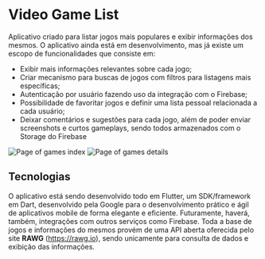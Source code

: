 # Video Game List
Aplicativo criado para listar jogos mais populares e exibir informações dos mesmos. O aplicativo ainda está em desenvolvimento, mas já existe um escopo de funcionalidades que consiste em:
- Exibir mais informações relevantes sobre cada jogo;
- Criar mecanismo para buscas de jogos com filtros para listagens mais específicas;
- Autenticação por usuário fazendo uso da integração com o Firebase;
- Possibilidade de favoritar jogos e definir uma lista pessoal relacionada a cada usuário;
- Deixar comentários e sugestões para cada jogo, além de poder enviar screenshots e curtos gameplays, sendo todos armazenados com o Storage do Firebase

![Page of games index](https://firebasestorage.googleapis.com/v0/b/projetos-firebase.appspot.com/o/photo_2020-03-13_15-39-16.jpg?alt=media&token=a86ac7d2-ae76-4a00-b0a9-5a1e8b08b3b5)
![Page of games details](https://firebasestorage.googleapis.com/v0/b/projetos-firebase.appspot.com/o/photo_2020-03-13_15-39-21.jpg?alt=media&token=be204ecc-0e5f-4c4a-8fef-09a1dcb4d297)

## Tecnologias
O aplicativo está sendo desenvolvido todo em Flutter, um SDK/framework em Dart, desenvolvido pela Google para o desenvolvimento prático e ágil de aplicativos mobile de forma elegante e eficiente. Futuramente, haverá, também, integrações com outros serviços como Firebase.
Toda a base de jogos e informações do mesmos provém de uma API aberta oferecida pelo site **RAWG** (https://rawg.io), sendo unicamente para consulta de dados e exibição das informações.
